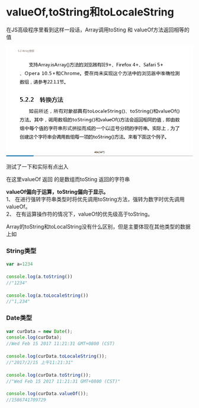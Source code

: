 # valueOf,toString和toLocaleString

在JS高级程序里看到这样一段话，Array调用toSting 和 valueOf方法返回相等的值

![](../.gitbook/assets/jietu.png)

测试了一下和实际有点出入

在这里valueOf 返回 的是数组而toSting 返回的字符串

  
**valueOf偏向于运算，toString偏向于显示。**  
1、 在进行强转字符串类型时将优先调用toString方法，强转为数字时优先调用valueOf。  
2、 在有运算操作符的情况下，valueOf的优先级高于toString。

  
Array的toString和toLocalString没有什么区别，但是主要体现在其他类型的数据上如

### String类型

```javascript
var a=1234

console.log(a.toString())
//"1234"

console.log(a.toLocaleString())
//"1,234"
```

### Date类型

```javascript
var curData = new Date();
console.log(curData);
//Wed Feb 15 2017 11:21:31 GMT+0800 (CST)

console.log(curData.toLocaleString());
//"2017/2/15 上午11:21:31"

console.log(curData.toString());
//"Wed Feb 15 2017 11:21:31 GMT+0800 (CST)"
            
console.log(curData.valueOf());
//1586741709729
```

